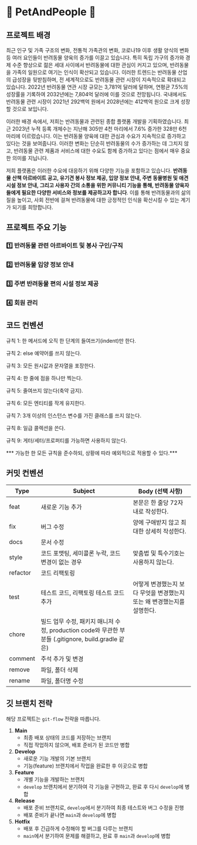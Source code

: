 # 🐾 PetAndPeople 🐾

## 프로젝트 배경
최근 인구 및 가족 구조의 변화, 전통적 가족관의 변화, 코로나19 이후 생활 양식의 변화 등 여러 요인들이 반려동물 양육의 증가를 이끌고 있습니다. 특히 독립 가구의 증가와 경제 수준 향상으로 젊은 세대 사이에서 반려동물에 대한 관심이 커지고 있으며, 반려동물을 가족의 일원으로 여기는 인식이 확산되고 있습니다. 이러한 트렌드는 반려동물 산업의 급성장을 뒷받침하며, 전 세계적으로도 반려동물 관련 시장이 지속적으로 확대되고 있습니다. 2022년 반려동물 연관 시장 규모는 3,781억 달러에 달하며, 연평균 7.5%의 성장률을 기록하여 2032년에는 7,804억 달러에 이를 것으로 전망됩니다. 국내에서도 반려동물 관련 시장이 2021년 292백억 원에서 2028년에는 412백억 원으로 크게 성장할 것으로 보입니다.

이러한 배경 속에서, 저희는 반려동물과 관련된 종합 플랫폼 개발을 기획하였습니다. 최근 2023년 누적 등록 개체수는 지난해 305만 4천 마리에서 7.6% 증가한 328만 6천 마리에 이르렀습니다. 이는 반려동물 양육에 대한 관심과 수요가 지속적으로 증가하고 있다는 것을 보여줍니다. 이러한 변화는 단순히 반려동물의 수가 증가하는 데 그치지 않고, 반려동물 관련 제품과 서비스에 대한 수요도 함께 증가하고 있다는 점에서 매우 중요한 의미를 지닙니다.

저희 플랫폼은 이러한 수요에 대응하기 위해 다양한 기능을 포함하고 있습니다. **반려동물 산책 아르바이트 공고, 유기견 봉사 정보 제공, 입양 정보 안내, 주변 동물병원 및 애견시설 정보 안내, 그리고 사용자 간의 소통을 위한 커뮤니티 기능을 통해, 반려동물 양육자들에게 필요한 다양한 서비스와 정보를 제공하고자 합니다**. 이를 통해 반려동물과의 삶의 질을 높이고, 사회 전반에 걸쳐 반려동물에 대한 긍정적인 인식을 확산시킬 수 있는 계기가 되기를 희망합니다.

## 프로젝트 주요 기능
### 1️⃣ 반려동물 관련 아르바이트 및 봉사 구인/구직

### 2️⃣ 반려동물 입양 정보 안내

### 3️⃣ 주변 반려동물 편의 시설 정보 제공

### 4️⃣ 회원 관리

## 코드 컨벤션

규칙 1: 한 메서드에 오직 한 단계의 들여쓰기(indent)만 한다.

규칙 2: else 예약어를 쓰지 않는다.

규칙 3: 모든 원시값과 문자열을 포장한다.

규칙 4: 한 줄에 점을 하나만 찍는다.

규칙 5: 줄여쓰지 않는다(축약 금지).

규칙 6: 모든 엔티티를 작게 유지한다.

규칙 7: 3개 이상의 인스턴스 변수를 가진 클래스를 쓰지 않는다.

규칙 8: 일급 콜렉션을 쓴다.

규칙 9: 게터/세터/프로퍼티를 가능하면 사용하지 않는다.

*** 가능한 한 모든 규칙을 준수하되, 상황에 따라 예외적으로 적용할 수 있다.***

## 커밋 컨벤션 

| Type      | Subject                                     | Body (선택 사항)                                                        |
|-----------|---------------------------------------------|------------------------------------------------------------------------|
| feat      | 새로운 기능 추가                              | 본문은 한 줄당 72자 내로 작성한다.                                       |
| fix       | 버그 수정                                   | 양에 구애받지 않고 최대한 상세히 작성한다.                               |
| docs      | 문서 수정                                   |                                                                        |
| style     | 코드 포맷팅, 세미콜론 누락, 코드 변경이 없는 경우 | 맞춤법 및 특수기호는 사용하지 않는다.                                     |
| refactor  | 코드 리팩토링                               |                                                                        |
| test      | 테스트 코드, 리팩토링 테스트 코드 추가         | 어떻게 변경했는지 보다 무엇을 변경했는지 또는 왜 변경했는지를 설명한다.         |
| chore     | 빌드 업무 수정, 패키지 매니저 수정, production code와 무관한 부분들 (.gitignore, build.gradle 같은) | |
| comment   | 주석 추가 및 변경                             |                                                                        |
| remove    | 파일, 폴더 삭제                              |                                                                        |
| rename    | 파일, 폴더명 수정                            |                                                                        |


## 깃 브랜치 전략
해당 프로젝트는 `git-flow` 전략을 따릅니다.

1. **Main**
    - 최종 배포 상태의 코드를 저장하는 브랜치
    - 직접 작업하지 않으며, 배포 준비가 된 코드만 병합
2. **Develop**
    - 새로운 기능 개발의 기본 브랜치
    - 기능(feature) 브랜치에서 작업을 완료한 후 이곳으로 병합
3. **Feature**
    - 개별 기능을 개발하는 브랜치
    - `develop` 브랜치에서 분기하여 각 기능을 구현하고, 완료 후 다시 `develop`에 병합
4. **Release**
    - 배포 준비 브랜치로, `develop`에서 분기하여 최종 테스트와 버그 수정을 진행
    - 배포 준비가 끝나면 `main`과 `develop`에 병합
5. **Hotfix**
    - 배포 후 긴급하게 수정해야 할 버그를 다루는 브랜치
    - `main`에서 분기하여 문제를 해결하고, 완료 후 `main`과 `develop`에 병합
